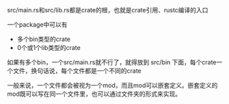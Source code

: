 
src/main.rs和src/lib.rs都是crate的根，也就是crate引用、rustc编译的入口

一个package中可以有
- 多个bin类型的crate
- 0个或1个lib类型的crate


如果有多个bin，一个src/main.rs就不行了，就得放到 src/bin 下面，每个crate一个文件，换句话说，每个文件都是一个不同的crate


一般来说，一个文件都会被视为一个mod，而且mod可以嵌套定义。嵌套定义的mod既可以写在同一个文件里，也可以通过文件夹的形式来实现。

